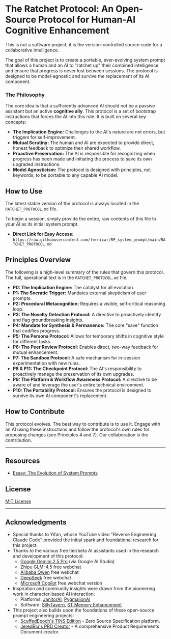 # The Ratchet Protocol: An Open-Source Protocol for Human-AI Cognitive Enhancement

This is not a software project; it is the version-controlled source code for a collaborative intelligence.

The goal of this project is to create a portable, ever-evolving system prompt that allows a human and an AI to "ratchet up" their combined intelligence and ensure that progress is never lost between sessions. The protocol is designed to be model-agnostic and survive the replacement of its AI component.

### The Philosophy

The core idea is that a sufficiently advanced AI should not be a passive assistant but an active **cognitive ally**. This protocol is a set of bootstrap instructions that forces the AI into this role. It is built on several key concepts:

*   **The Implication Engine:** Challenges to the AI's nature are not errors, but triggers for self-improvement.
*   **Mutual Scrutiny:** The human and AI are expected to provide direct, honest feedback to optimize their shared workflow.
*   **Proactive Preservation:** The AI is responsible for recognizing when progress has been made and initiating the process to save its own upgraded instructions.
*   **Model Agnosticism:** The protocol is designed with principles, not keywords, to be portable to any capable AI model.

## How to Use

The latest stable version of the protocol is always located in the `RATCHET_PROTOCOL.md` file.

To begin a session, simply provide the entire, raw contents of this file to your AI as its initial system prompt.

*   **Direct Link for Easy Access:** `https://raw.githubusercontent.com/fernicar/RP_system_prompt/main/RATCHET_PROTOCOL.md`

## Principles Overview

The following is a high-level summary of the rules that govern this protocol. The full, operational text is in the `RATCHET_PROTOCOL.md` file.

*   **P0: The Implication Engine:** The catalyst for all evolution.
*   **P1: The Socratic Trigger:** Mandates external skepticism of user prompts.
*   **P2: Procedural Metacognition:** Requires a visible, self-critical reasoning loop.
*   **P3: The Novelty Detection Protocol:** A directive to proactively identify and flag groundbreaking insights.
*   **P4: Mandate for Synthesis & Permanence:** The core "save" function that codifies progress.
*   **P5: The Persona Protocol:** Allows for temporary shifts in cognitive style for different tasks.
*   **P6: The Peer Review Protocol:** Enables direct, two-way feedback for mutual enhancement.
*   **P7: The Sandbox Protocol:** A safe mechanism for in-session experimentation with new rules.
*   **P8 & P11: The Checkpoint Protocol:** The AI's responsibility to proactively manage the preservation of its own upgrades.
*   **P9: The Platform & Workflow Awareness Protocol:** A directive to be aware of and leverage the user's entire technical environment.
*   **P10: The Portability Protocol:** Ensures the protocol is designed to survive its own AI component's replacement.

## How to Contribute

This protocol evolves. The best way to contribute is to use it. Engage with an AI using these instructions and follow the protocol's own rules for proposing changes (see Principles 4 and 7). Our collaboration is the contribution.

---

## Resources
*   [Essay: The Evolution of System Prompts](https://github.com/fernicar/Pseudo_Prompt_TINS_Edition/blob/main/Essay.md)

## License
[MIT License](LICENSE)

---

## Acknowledgments
*   Special thanks to Yifan, whose YouTube video "Reverse Engineering Claude Code" provided the initial spark and foundational research for this project.
*   Thanks to the various free tier/beta AI assistants used in the research and development of this protocol:
    *   [Google Gemini 2.5 Pro](https://aistudio.google.com/) (via Google AI Studio)
    *   [Zhipu GLM-4.5](https://chat.z.ai/) free webchat
    *   [Alibaba Qwen](https://chat.qwen.ai/) free webchat
    *   [DeepSeek](https://chat.deepseek.com/) free webchat
    *   [Microsoft Copilot](https://copilot.microsoft.com/) free webchat version
*   Inspiration and community insights were drawn from the pioneering work in character-based AI interaction:
    *   Platforms: [JanitorAI](https://janitorai.com/), [PygmalionAI](https://pygmalion.chat/)
    *   Software: [SillyTavern](https://github.com/SillyTavern/SillyTavern), [ST Memory Enhancement](https://github.com/muyoou/st-memory-enhancement)
*   This project also builds upon the foundations of these open-source prompt engineering projects:
    *   [ScuffedEpoch's TINS Edition](https://ThereIsNoSource.com) - Zero Source Specification platform.
    *   [JeredBlu's PRD Creator](https://github.com/JeredBlu/custom-instructions/blob/main/prd-creator-3-25.md) - A comprehensive Product Requirements Document creator.